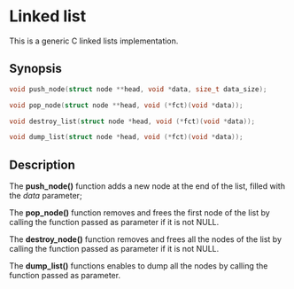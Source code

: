 # Linked list

This is a generic C linked lists implementation.

## Synopsis

```c
void push_node(struct node **head, void *data, size_t data_size);

void pop_node(struct node **head, void (*fct)(void *data));

void destroy_list(struct node *head, void (*fct)(void *data));

void dump_list(struct node *head, void (*fct)(void *data));
```

## Description

The **push_node()** function adds a new node at the end of the list, filled with the *data* parameter;

The **pop_node()** function removes and frees the first node of the list by calling the function passed as parameter if it is not NULL.

The **destroy_node()** function removes and frees all the nodes of the list by calling the function passed as parameter if it is not NULL.

The **dump_list()** functions enables to dump all the nodes by calling the function passed as parameter.